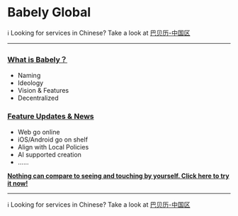 # Babely Global

ℹ Looking for services in Chinese? Take a look at [巴贝历-中国区](https://github.com/babelycc/cn/)

---

### [**What is Babely？**](./home.md)

- Naming
- Ideology
- Vision & Features
- Decentralized

### [**Feature Updates &amp; News**](./news.md)

- Web go online
- iOS/Android go on shelf
- Align with Local Policies
- AI supported creation
- ......

[**Nothing can compare to seeing and touching by yourself. Click here to try it now!**](https://u.babely.cc)

---

ℹ Looking for services in Chinese? Take a look at [巴贝历-中国区](https://github.com/babelycc/cn/)
